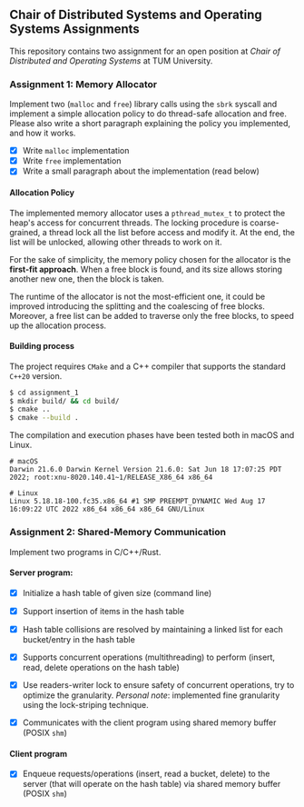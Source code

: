 ## Chair of Distributed Systems and Operating Systems Assignments

This repository contains two assignment for an open position at *Chair of Distributed and Operating Systems* at TUM University.

### Assignment 1: Memory Allocator

Implement two (`malloc` and `free`) library calls using the `sbrk` syscall and implement a 
simple allocation policy to do thread-safe allocation and free. 
Please also write a short paragraph explaining the policy you implemented, and how it works.

- [x] Write `malloc` implementation
- [x] Write `free` implementation
- [x] Write a small paragraph about the implementation (read below)

#### Allocation Policy

The implemented memory allocator uses a `pthread_mutex_t` to protect the heap's access for concurrent threads.
The locking procedure is coarse-grained, a thread lock all the list before access and modify it. At the end, the list will be unlocked, allowing other threads to work on it.

For the sake of simplicity, the memory policy chosen for the allocator is the **first-fit approach**. When a free block is found, and its size allows storing another new one, then the block is taken.

The runtime of the allocator is not the most-efficient one, it could be improved introducing the splitting and the coalescing of free blocks.
Moreover, a free list can be added to traverse only the free blocks, to speed up the allocation process.

#### Building process

The project requires `CMake` and a C++ compiler that supports the standard `C++20` version.

```bash
$ cd assignment_1
$ mkdir build/ && cd build/
$ cmake ..
$ cmake --build .
```

The compilation and execution phases have been tested both in macOS and Linux.

```
# macOS
Darwin 21.6.0 Darwin Kernel Version 21.6.0: Sat Jun 18 17:07:25 PDT 2022; root:xnu-8020.140.41~1/RELEASE_X86_64 x86_64

# Linux
Linux 5.18.18-100.fc35.x86_64 #1 SMP PREEMPT_DYNAMIC Wed Aug 17 16:09:22 UTC 2022 x86_64 x86_64 x86_64 GNU/Linux
```

### Assignment 2: Shared-Memory Communication

Implement two programs in C/C++/Rust.

#### Server program:

- [x] Initialize a hash table of given size (command line)

- [x] Support insertion of items in the hash table

- [x] Hash table collisions are resolved by maintaining a linked list for each bucket/entry in the hash table

- [x] Supports concurrent operations (multithreading) to perform (insert, read, delete operations on the hash table)

- [x] Use readers-writer lock to ensure safety of concurrent operations, try to optimize the granularity. *Personal note*: implemented fine granularity using the lock-striping technique.

- [x] Communicates with the client program using shared memory buffer (POSIX `shm`)

#### Client program

- [x] Enqueue requests/operations (insert, read a bucket, delete) to the server (that will operate on the hash table) via shared memory buffer (POSIX `shm`)